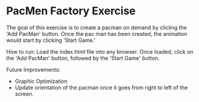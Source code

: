 # PacMen Factory Exercise

The goal of this exercise is to create a pacman on demand by clicling the 'Add PacMan' button. Once the pac man has been created, the animation would start by clicking 'Start Game.'

How to run:
Load the index.html file into any browser. Once loaded, click on the 'Add PacMan' button, followed by the 'Start Game' button. 

Future Improvements:
- Graphic Optimization
- Update orientation of the pacman once it goes from right to left of the screen.
